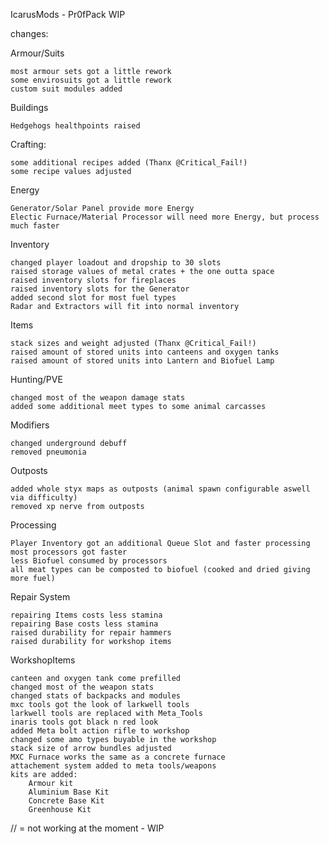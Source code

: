 IcarusMods - Pr0fPack WIP


changes:

Armour/Suits

    most armour sets got a little rework
    some envirosuits got a little rework
    custom suit modules added

Buildings

    Hedgehogs healthpoints raised

Crafting:

    some additional recipes added (Thanx @Critical_Fail!)
    some recipe values adjusted

Energy

    Generator/Solar Panel provide more Energy
    Electic Furnace/Material Processor will need more Energy, but process much faster

Inventory

    changed player loadout and dropship to 30 slots
    raised storage values of metal crates + the one outta space
    raised inventory slots for fireplaces
    raised inventory slots for the Generator
    added second slot for most fuel types
    Radar and Extractors will fit into normal inventory

Items

    stack sizes and weight adjusted (Thanx @Critical_Fail!)
    raised amount of stored units into canteens and oxygen tanks
    raised amount of stored units into Lantern and Biofuel Lamp

Hunting/PVE

    changed most of the weapon damage stats
    added some additional meet types to some animal carcasses

Modifiers

    changed underground debuff
    removed pneumonia

Outposts

    added whole styx maps as outposts (animal spawn configurable aswell via difficulty)
    removed xp nerve from outposts

Processing

    Player Inventory got an additional Queue Slot and faster processing
    most processors got faster
    less Biofuel consumed by processors
    all meat types can be composted to biofuel (cooked and dried giving more fuel)

Repair System

    repairing Items costs less stamina
    repairing Base costs less stamina
    raised durability for repair hammers
    raised durability for workshop items

WorkshopItems

    canteen and oxygen tank come prefilled
    changed most of the weapon stats
    changed stats of backpacks and modules
    mxc tools got the look of larkwell tools
    larkwell tools are replaced with Meta_Tools
    inaris tools got black n red look
    added Meta bolt action rifle to workshop
    changed some amo types buyable in the workshop
    stack size of arrow bundles adjusted
    MXC Furnace works the same as a concrete furnace
    attachement system added to meta tools/weapons
    kits are added:
        Armour kit
        Aluminium Base Kit
        Concrete Base Kit
        Greenhouse Kit

// = not working at the moment - WIP
